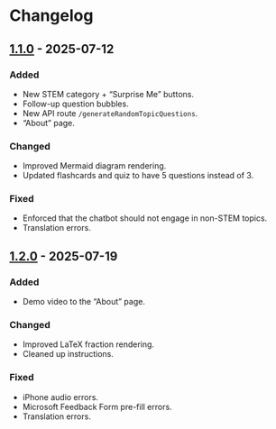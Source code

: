 # Changelog

## [1.1.0] - 2025-07-12
### Added
- New STEM category + “Surprise Me” buttons.
- Follow-up question bubbles.
- New API route `/generateRandomTopicQuestions`.
- “About” page.

### Changed
- Improved Mermaid diagram rendering.
- Updated flashcards and quiz to have 5 questions instead of 3.

### Fixed
- Enforced that the chatbot should not engage in non-STEM topics.
- Translation errors.

[1.1.0]: https://github.com/siridesai/PolyglotStemBuddy/compare/1.0.0...1.1.0

## [1.2.0] - 2025-07-19
### Added
- Demo video to the “About” page.

### Changed
- Improved LaTeX fraction rendering.
- Cleaned up instructions.

### Fixed
- iPhone audio errors.
- Microsoft Feedback Form pre-fill errors.
- Translation errors.

[1.2.0]: https://github.com/siridesai/PolyglotStemBuddy/compare/1.1.0...1.2.0

